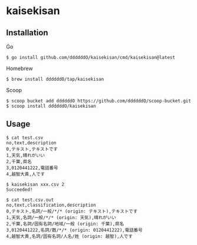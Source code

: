 # kaisekisan

## Installation

Go
```console
$ go install github.com/ddddddO/kaisekisan/cmd/kaisekisan@latest
```

Homebrew
```console
$ brew install ddddddO/tap/kaisekisan
```

Scoop
```console
$ scoop bucket add ddddddO https://github.com/ddddddO/scoop-bucket.git
$ scoop install ddddddO/kaisekisan
```

## Usage

```console
$ cat test.csv
no,text,description
0,テキスト,テキストです
1,天気,晴れがいい
2,千葉,県名
3,0120441222,電話番号
4,越智大貴,人です

$ kaisekisan xxx.csv 2
Succeeded!

$ cat test.csv.out
no,text,classification,description
0,テキスト,名詞/一般/*/* (origin: テキスト),テキストです
1,天気,名詞/一般/*/* (origin: 天気),晴れがいい
2,千葉,名詞/固有名詞/地域/一般 (origin: 千葉),県名
3,0120441222,名詞/数/*/* (origin: 0120441222),電話番号
4,越智大貴,名詞/固有名詞/人名/姓 (origin: 越智),人です
```